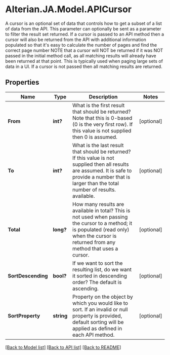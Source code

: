 # Alterian.JA.Model.APICursor
A cursor is an optional set of data that controls how to get a subset of a list of data from the API.             This parameter can optionally be sent as a parameter to filter the result set returned.             If a cursor is passed to an API method then a cursor will also be returned from the API with additional information populated so that it's easy to calculate the number of pages and find the correct page number             NOTE that a cursor will NOT be returned if it was NOT passed in the initial method call, as all matching results will already have been returned at that point.             This is typically used when paging large sets of data in a UI.             If a cursor is not passed then all matching results are returned.

## Properties

Name | Type | Description | Notes
------------ | ------------- | ------------- | -------------
**From** | **int?** | What is the first result that should be returned? Note that this is 0-based (0 is the very first row). If this value is not supplied then 0 is assumed. | [optional] 
**To** | **int?** | What is the last result that should be returned? If this value is not supplied then all results are assumed. It is safe to provide a number that is larger than the total number of results.             available. | [optional] 
**Total** | **long?** | How many results are available in total? This is not used when passing the cursor to a method; it is populated (read only) when the cursor is returned from any method that uses a cursor. | [optional] 
**SortDescending** | **bool?** | If we want to sort the resulting list, do we want it sorted in descending order?  The default is ascending. | [optional] 
**SortProperty** | **string** | Property on the object by which you would like to sort.  If an invalid or null property is provided, default sorting will be applied as defined in each API method. | [optional] 

[[Back to Model list]](../README.md#documentation-for-models) [[Back to API list]](../README.md#documentation-for-api-endpoints) [[Back to README]](../README.md)

